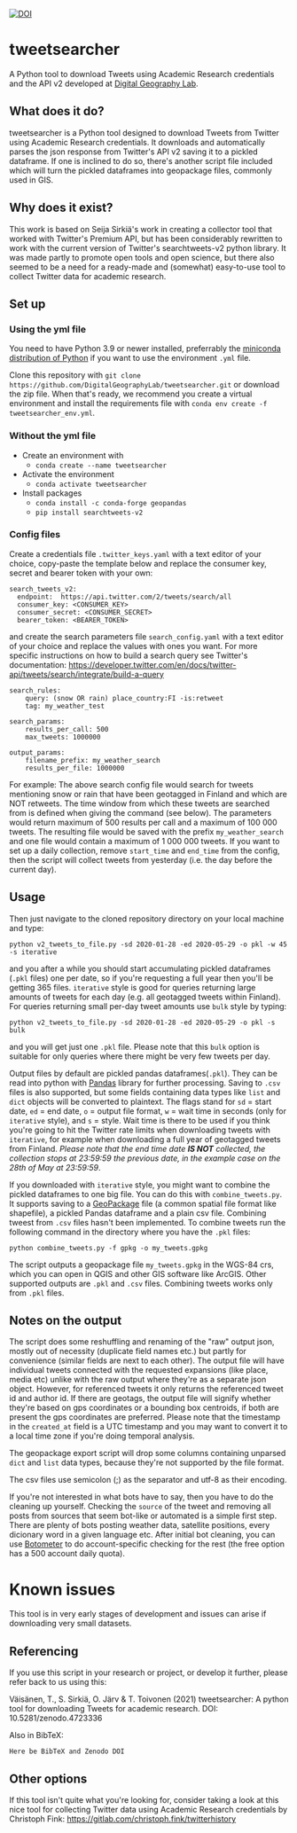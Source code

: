 [![DOI](https://zenodo.org/badge/DOI/10.5281/zenodo.4723336.svg)](https://doi.org/10.5281/zenodo.4723336)

# tweetsearcher
A Python tool to download Tweets using Academic Research credentials and the API v2 developed at [Digital Geography Lab](https://www2.helsinki.fi/en/researchgroups/digital-geography-lab). 

## What does it do?
tweetsearcher is a Python tool designed to download Tweets from Twitter using Academic Research credentials. It downloads and automatically parses the json response from Twitter's API v2 saving it to a pickled dataframe. If one is inclined to do so, there's another script file included which will turn the pickled dataframes into geopackage files, commonly used in GIS.

## Why does it exist?
This work is based on Seija Sirkiä's work in creating a collector tool that worked with Twitter's Premium API, but has been considerably rewritten to work with the current version of Twitter's searchtweets-v2 python library. It was made partly to promote open tools and open science, but there also seemed to be a need for a ready-made and (somewhat) easy-to-use tool to collect Twitter data for academic research.

## Set up

### Using the yml file
You need to have Python 3.9 or newer installed, preferrably the [miniconda distribution of Python](https://docs.conda.io/en/latest/miniconda.html) if you want to use the environment `.yml` file.

Clone this repository with `git clone https://github.com/DigitalGeographyLab/tweetsearcher.git` or download the zip file. When that's ready, we recommend you create a virtual environment and install the requirements file with `conda env create -f tweetsearcher_env.yml`.

### Without the yml file

* Create an environment with
  * `conda create --name tweetsearcher`
* Activate the environment
  * `conda activate tweetsearcher`
* Install packages
  * `conda install -c conda-forge geopandas`
  * `pip install searchtweets-v2`

### Config files

Create a credentials file `.twitter_keys.yaml` with a text editor of your choice, copy-paste the template below and replace the consumer key, secret and bearer token with your own:

```
search_tweets_v2:
  endpoint:  https://api.twitter.com/2/tweets/search/all
  consumer_key: <CONSUMER_KEY>
  consumer_secret: <CONSUMER_SECRET>
  bearer_token: <BEARER_TOKEN>
```

and create the search parameters file `search_config.yaml` with a text editor of your choice and replace the values with ones you want. For more specific instructions on how to build a search query see Twitter's documentation: https://developer.twitter.com/en/docs/twitter-api/tweets/search/integrate/build-a-query

```
search_rules:
    query: (snow OR rain) place_country:FI -is:retweet
    tag: my_weather_test

search_params:
    results_per_call: 500
    max_tweets: 1000000

output_params:
    filename_prefix: my_weather_search
    results_per_file: 1000000
```

For example: The above search config file would search for tweets mentioning snow or rain that have been geotagged in Finland and which are NOT retweets. The time window from which these tweets are searched from is defined when giving the command (see below). The parameters would return maximum of 500 results per call and a maximum of 100 000 tweets. The resulting file would be saved with the prefix `my_weather_search` and one file would contain a maximum of 1 000 000 tweets. If you want to set up a daily collection, remove `start_time` and `end_time` from the config, then the script will collect tweets from yesterday (i.e. the day before the current day). 

## Usage

Then just navigate to the cloned repository directory on your local machine and type:
```
python v2_tweets_to_file.py -sd 2020-01-28 -ed 2020-05-29 -o pkl -w 45 -s iterative
```
and you after a while you should start accumulating pickled dataframes (`.pkl` files) one per date, so if you're requesting a full year then you'll be getting 365 files. `iterative` style is good for queries returning large amounts of tweets for each day (e.g. all geotagged tweets within Finland). For queries returning small per-day tweet amounts use `bulk` style by typing:

```
python v2_tweets_to_file.py -sd 2020-01-28 -ed 2020-05-29 -o pkl -s bulk
```
and you will get just one `.pkl` file. Please note that this `bulk` option is suitable for only queries where there might be very few tweets per day.

Output files by default are pickled pandas dataframes(`.pkl`). They can be read into python with [Pandas](https://pandas.pydata.org/) library for further processing. Saving to `.csv` files is also supported, but some fields containing data types like `list` and `dict` objects will be converted to plaintext. The flags stand for `sd` = start date, `ed` = end date, `o` = output file format, `w` = wait time in seconds (only for `iterative` style), and `s` = style. Wait time is there to be used if you think you're going to hit the Twitter rate limits when downloading tweets with `iterative`, for example when downloading a full year of geotagged tweets from Finland. *Please note that the end time date **IS NOT** collected, the collection stops at 23:59:59 the previous date, in the example case on the 28th of May at 23:59:59*.

If you downloaded with `iterative` style, you might want to combine the pickled dataframes to one big file. You can do this with `combine_tweets.py`. It supports saving to a [GeoPackage](https://www.geopackage.org/) file (a common spatial file format like shapefile), a pickled Pandas dataframe and a plain csv file. Combining tweest from `.csv` files hasn't been implemented. To combine tweets run the following command in the directory where you have the `.pkl` files:

```
python combine_tweets.py -f gpkg -o my_tweets.gpkg
```

The script outputs a geopackage file `my_tweets.gpkg` in the WGS-84 crs, which you can open in QGIS and other GIS software like ArcGIS. Other supported outputs are `.pkl` and `.csv` files. Combining tweets works only from `.pkl` files.

## Notes on the output

The script does some reshuffling and renaming of the "raw" output json, mostly out of necessity (duplicate field names etc.) but partly for convenience (similar fields are next to each other). The output file will have individual tweets connected with the requested expansions (like place, media etc) unlike with the raw output where they're as a separate json object. However, for referenced tweets it only returns the referenced tweet id and author id. If there are geotags, the output file will signify whether they're based on gps coordinates or a bounding box centroids, if both are present the gps coordinates are preferred. Please note that the timestamp in the `created_at` field is a UTC timestamp and you may want to convert it to a local time zone if you're doing temporal analysis.

The geopackage export script will drop some columns containing unparsed `dict` and `list` data types, because they're not supported by the file format.

The csv files use semicolon (;) as the separator and utf-8 as their encoding.

If you're not interested in what bots have to say, then you have to do the cleaning up yourself. Checking the `source` of the tweet and removing all posts from sources that seem bot-like or automated is a simple first step. There are plenty of bots posting weather data, satellite positions, every dicionary word in a given language etc. After initial bot cleaning, you can use [Botometer](https://botometer.osome.iu.edu/) to do account-specific checking for the rest (the free option has a 500 account daily quota).

# Known issues
This tool is in very early stages of development and issues can arise if downloading very small datasets.

## Referencing

If you use this script in your research or project, or develop it further, please refer back to us using this:

Väisänen, T., S. Sirkiä, O. Järv & T. Toivonen (2021) tweetsearcher: A python tool for downloading Tweets for academic research. DOI: 10.5281/zenodo.4723336

Also in BibTeX:
```
Here be BibTeX and Zenodo DOI
```

## Other options
If this tool isn't quite what you're looking for, consider taking a look at this nice tool for collecting Twitter data using Academic Research credentials by Christoph Fink: https://gitlab.com/christoph.fink/twitterhistory
